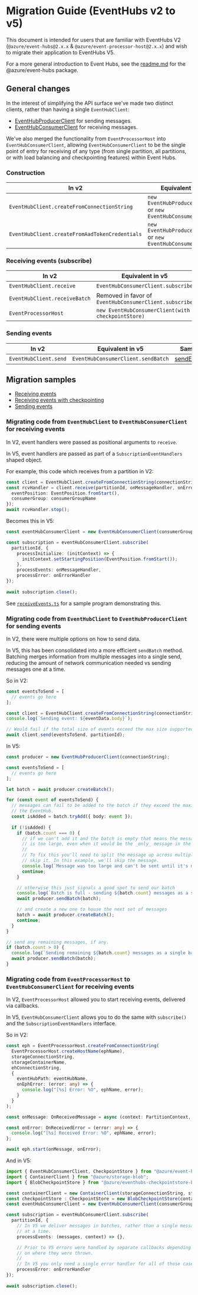 # Migration Guide (EventHubs v2 to v5)

This document is intended for users that are familiar with EventHubs V2 (`@azure/event-hubs@2.x.x` & `@azure/event-processor-host@2.x.x`) and wish 
to migrate their application to EventHubs V5.

For a more general introduction to Event Hubs, see the [readme.md](https://github.com/Azure/azure-sdk-for-js/blob/master/sdk/eventhub/event-hubs/README.md) 
for the @azure/event-hubs package.

## General changes

In the interest of simplifying the API surface we've made two distinct
clients, rather than having a single `EventHubClient`:
* [EventHubProducerClient](https://docs.microsoft.com/en-us/javascript/api/@azure/event-hubs/eventhubproducerclient?view=azure-node-preview)
  for sending messages.
* [EventHubConsumerClient](https://docs.microsoft.com/en-us/javascript/api/@azure/event-hubs/eventhubconsumerclient?view=azure-node-preview) 
  for receiving messages.

We've also merged the functionality from `EventProcessorHost` into 
`EventHubConsumerClient`, allowing `EventHubConsumerClient` to be the single
point of entry for receiving of any type (from single partition, all partitions, or with load balancing and checkpointing features) within Event Hubs.


### Construction

| In v2                                          | Equivalent in v5                                                 | Sample |
|------------------------------------------------|------------------------------------------------------------------|--------|
| `EventHubClient.createFromConnectionString`    | `new EventHubProducerClient()` or `new EventHubConsumerClient()` | [receiveEvents](https://github.com/Azure/azure-sdk-for-js/blob/master/sdk/eventhub/event-hubs/samples/receiveEvents.ts),  [sendEvents](https://github.com/Azure/azure-sdk-for-js/blob/master/sdk/eventhub/event-hubs/samples/sendEvents.ts) |
| `EventHubClient.createFromAadTokenCredentials` | `new EventHubProducerClient()` or `new EventHubConsumerClient()` | [usingAadAuth](https://github.com/Azure/azure-sdk-for-js/blob/master/sdk/eventhub/event-hubs/samples/usingAadAuth.ts)


### Receiving events (subscribe)

| In v2                                          | Equivalent in v5                                                 | Sample |
|------------------------------------------------|------------------------------------------------------------------|--------|
| `EventHubClient.receive`                       | `EventHubConsumerClient.subscribe`                               | [receiveEvents](https://github.com/Azure/azure-sdk-for-js/blob/master/sdk/eventhub/event-hubs/samples/receiveEvents.ts) |
| `EventHubClient.receiveBatch`                  | Removed in favor of `EventHubConsumerClient.subscribe`           | [receiveEvents](https://github.com/Azure/azure-sdk-for-js/blob/master/sdk/eventhub/event-hubs/samples/receiveEvents.ts) |
| `EventProcessorHost`                           | `new EventHubConsumerClient(with checkpointStore)`               | [receiveEventsUsingCheckpointStore](https://github.com/Azure/azure-sdk-for-js/blob/master/sdk/eventhub/event-hubs/samples/receiveEventsUsingCheckpointStore.ts) |

### Sending events

| In v2                                          | Equivalent in v5                                                 | Sample |
|------------------------------------------------|------------------------------------------------------------------|--------|
| `EventHubClient.send`                          | `EventHubConsumerClient.sendBatch`                               | [sendEvents](https://github.com/Azure/azure-sdk-for-js/blob/master/sdk/eventhub/event-hubs/samples/sendEvents.ts) |

## Migration samples

* [Receiving events](#migrating-code-from-`eventhubclient`-to-`eventhubconsumerclient`-for-receiving-events)
* [Receiving events with checkpointing](#migrating-code-from-`eventprocessorhost`-to-`eventhubconsumerclient`-for-receiving-events)
* [Sending events](#migrating-code-from-`eventhubclient`-to-`eventhubproducerclient`-for-sending-events)

### Migrating code from `EventHubClient` to `EventHubConsumerClient` for receiving events

In V2, event handlers were passed as positional arguments to `receive`.

In V5, event handlers are passed as part of a `SubscriptionEventHandlers` shaped object.

For example, this code which receives from a partition in V2:

```typescript
const client = EventHubClient.createFromConnectionString(connectionString);
const rcvHandler = client.receive(partitionId, onMessageHandler, onErrorHandler, {
  eventPosition: EventPosition.fromStart(),
  consumerGroup: consumerGroupName
});
await rcvHandler.stop();
```

Becomes this in V5:

```typescript
const eventHubConsumerClient = new EventHubConsumerClient(consumerGroupName, connectionString);

const subscription = eventHubConsumerClient.subscribe(
  partitionId, {
    processInitialize: (initContext) => {
      initContext.setStartingPosition(EventPosition.fromStart());
    },
    processEvents: onMessageHandler,
    processError: onErrorHandler
});
  
await subscription.close();
```

See [`receiveEvents.ts`](https://github.com/Azure/azure-sdk-for-js/blob/master/sdk/eventhub/event-hubs/samples/receiveEvents.ts) 
for a sample program demonstrating this.

### Migrating code from `EventHubClient` to `EventHubProducerClient` for sending events

In V2, there were multiple options on how to send data.

In V5, this has been consolidated into a more efficient `sendBatch` method. 
Batching merges information from multiple messages into a single send, reducing
the amount of network communication needed vs sending messages one at a time.

So in V2:
```typescript
const eventsToSend = [
  // events go here
];

const client = EventHubClient.createFromConnectionString(connectionString);
console.log(`Sending event: ${eventData.body}`);

// Would fail if the total size of events exceed the max size supported by the library.
await client.send(eventsToSend, partitionId);
```

In V5:
```typescript
const producer = new EventHubProducerClient(connectionString);

const eventsToSend = [
  // events go here
];

let batch = await producer.createBatch();

for (const event of eventsToSend) {
  // messages can fail to be added to the batch if they exceed the maximum size configured for
  // the EventHub.
  const isAdded = batch.tryAdd({ body: event });
  
  if (!isAdded) {
    if (batch.count === 0) {
      // if we can't add it and the batch is empty that means the message we're trying to send
      // is too large, even when it would be the _only_ message in the batch.
      //
      // To fix this you'll need to split the message up across multiple batches or 
      // skip it. In this example, we'll skip the message.
      console.log(`Message was too large and can't be sent until it's made smaller. Skipping...`);
      continue;
    }

    // otherwise this just signals a good spot to send our batch
    console.log(`Batch is full - sending ${batch.count} messages as a single batch.`)
    await producer.sendBatch(batch);

    // and create a new one to house the next set of messages
    batch = await producer.createBatch();
    continue;
  }
}

// send any remaining messages, if any.
if (batch.count > 0) {
  console.log(`Sending remaining ${batch.count} messages as a single batch.`)
  await producer.sendBatch(batch);
}
```

### Migrating code from `EventProcessorHost` to `EventHubConsumerClient` for receiving events

In V2, `EventProcessorHost` allowed you to start receiving events, delivered via callbacks.

In V5, `EventHubConsumerClient` allows you to do the same with `subscribe()` and the 
`SubscriptionEventHandlers` interface.

So in V2:
```typescript
const eph = EventProcessorHost.createFromConnectionString(
  EventProcessorHost.createHostName(ephName),
  storageConnectionString,
  storageContainerName,
  ehConnectionString,
  {
    eventHubPath: eventHubName,
    onEphError: (error: any) => {
      console.log("[%s] Error: %O", ephName, error);
    }
  }
);

const onMessage: OnReceivedMessage = async (context: PartitionContext, event: EventData) => { }

const onError: OnReceivedError = (error: any) => {
  console.log("[%s] Received Error: %O", ephName, error);
};

await eph.start(onMessage, onError);
```

And in V5:
```typescript
import { EventHubConsumerClient, CheckpointStore } from "@azure/event-hubs";
import { ContainerClient } from "@azure/storage-blob";
import { BlobCheckpointStore } from "@azure/eventhubs-checkpointstore-blob";

const containerClient = new ContainerClient(storageConnectionString, storageContainerName);
const checkpointStore : CheckpointStore = new BlobCheckpointStore(containerClient);
const eventHubConsumerClient = new EventHubConsumerClient(consumerGroupName, ehConnectionString, eventHubName);

const subscription = eventHubConsumerClient.subscribe(
  partitionId, {
    // In V5 we deliver messages in batches, rather than a single message 
    // at a time.
    processEvents: (messages, context) => {},

    // Prior to V5 errors were handled by separate callbacks depending 
    // on where they were thrown.
    // 
    // In V5 you only need a single error handler for all of those cases.
    processError: onErrorHandler
});
  
await subscription.close();
```
